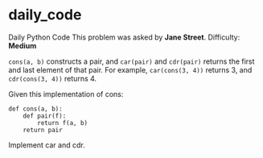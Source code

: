 # daily_code
Daily Python Code
This problem was asked by **Jane Street**. Difficulty: **Medium**

```cons(a, b)``` constructs a pair, and ```car(pair)``` and ```cdr(pair)``` returns the first and last element of that pair. For example, ```car(cons(3, 4))``` returns 3, and ```cdr(cons(3, 4))``` returns 4.

Given this implementation of cons:

```python3
def cons(a, b):
    def pair(f):
        return f(a, b)
    return pair
```
    
    
Implement car and cdr.

